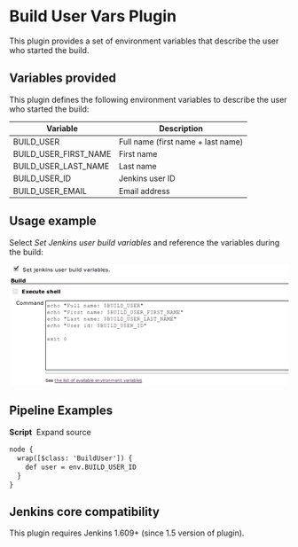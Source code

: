 # Build User Vars Plugin

This plugin provides a set of environment variables that describe the
user who started the build.

## Variables provided

This plugin defines the following environment variables to describe the
user who started the build:

| Variable                 | Description                        |
|--------------------------|------------------------------------|
| BUILD\_USER              | Full name (first name + last name) |
| BUILD\_USER\_FIRST\_NAME | First name                         |
| BUILD\_USER\_LAST\_NAME  | Last name                          |
| BUILD\_USER\_ID          | Jenkins user ID                    |
| BUILD\_USER\_EMAIL       | Email address                      |

## Usage example

Select *Set Jenkins user build variables* and reference the variables
during the build:

![](docs/images/build-user-vars-plugin-sample-usage.png)

## Pipeline Examples

**Script**  Expand source

``` syntaxhighlighter-pre
node {
  wrap([$class: 'BuildUser']) {
    def user = env.BUILD_USER_ID
  }
}
```

## Jenkins core compatibility

This plugin requires Jenkins 1.609+ (since 1.5 version of plugin).
